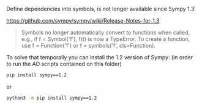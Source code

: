 Define dependencies into symbols, is not longer available since Sympy 1.3:

https://github.com/sympy/sympy/wiki/Release-Notes-for-1.3

> Symbols no longer automatically convert to functions when called, e.g., if f = Symbol('f'), f(t) is now a TypeError. To create a function, use f = Function('f') or f = symbols('f', cls=Function).

To solve that temporally you can install the 1.2 version of Sympy: (in order to run the AD scripts contained on this folder)

~~~sh
pip install sympy==1.2 
~~~

or 

~~~sh
python3 -m pip install sympy==1.2
~~~
